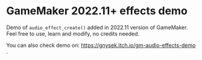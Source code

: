 # GameMaker 2022.11+ effects demo

Demo of `audio_effect_create()` added in 2022.11 version of GameMaker. Feel free to use, learn and modify, no credits needed.

You can also check demo on: https://gnysek.itch.io/gm-audio-effects-demo .
